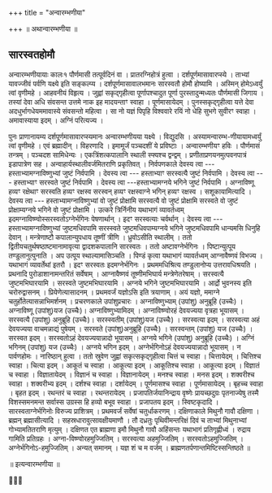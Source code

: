 +++
title = "अन्वारम्भणीया"

+++
॥ अथान्वारम्भणीया ॥

## सारस्वतहोमौ

अन्वारम्भणीयायाः कालः१ पौर्णमासी तत्पूर्वदिनं वा । प्रातरग्निहोत्रं हुत्वा । दर्शपूर्णमासावारप्स्ये । ताभ्यां यावज्जीवं पर्वणि यक्ष्ये इति सङ्कल्प्य । दर्शपूर्णमासावालभमानः सारस्वतौ होमौ होष्यामि । अस्मिन् होमेऽध्वर्युं त्वां वृणीमहे । आहवनीयं विहृत्य । जुह्वां सकृद्गृहीत्वा पूर्णापश्चादुत पूर्णा पुरस्तादुन्मध्यतः पौर्णमासी जिगाय । तस्यां देवा अधि संवसन्त उत्तमे नाक इह मादयन्ताꣳ स्वाहा । पूर्णमासायेदम् । पुनस्सकृद्गृहीत्वा यत्ते देवा अदधुर्भागधेयममावास्ये संवसन्तो महित्वा । सा नो यज्ञं पिपृहि विश्ववारे रयिं नो धेहि सुभगे सुवीरꣳ स्वाहा । अमावास्याया इदम् । अग्निं परित्यज्य ।

पुनः प्राणानायम्य दर्शपूर्णमासावारप्स्यमानः अन्वारम्भणीयया यक्ष्ये । विद्युदसि । अस्यामन्वारम्भ-णीयायामध्वर्युं त्वां वृणीमहे । एवं ब्रह्मादीन् । विहरणादि । इमामूर्जं पञ्चदशीं ये प्रविष्टाः । अन्वारम्भणीयꣳ हविः । पौर्णमासं तन्त्रम् । पञ्चदश सामिधेन्यः । एकत्रिंशत्कपालानि स्थाली स्फ्यश्च द्वन्द्वम् । प्रणीताप्रणयनमुत्पवनपात्रं इडापात्रेण सह । अन्वाहार्यस्थालीवर्जमितराणि प्रकृतिवत् । निर्वपणकाले देवस्य त्वा --- हस्ताभ्यामग्नाविष्णुभ्यां जुष्टं निर्वपामि । देवस्य त्वा --- हस्ताभ्याꣳ सरस्वत्यै जुष्टं निर्वपामि । देवस्य त्वा --- हस्ताभ्याꣳ सरस्वते जुष्टं निर्वपामि । देवस्य त्वा ---हस्ताभ्यामग्नये भगिने जुष्टं निर्वपामि । अग्नाविष्णू हव्यꣳ रक्षेथाꣳ सरस्वति हव्यꣳ रक्षस्व सरस्वन् हव्यꣳ रक्षस्वाग्ने भगिन् हव्यꣳ रक्षस्व । सशूकायामित्यादि । देवस्य त्वा --- हस्ताभ्यामग्नाविष्णुभ्यां वो जुष्टं प्रोक्षामि सरस्वत्यै वो जुष्टं प्रोक्षामि सरस्वते वो जुष्टं प्रोक्षाम्यग्नये भगिने वो जुष्टं प्रोक्षामि । उत्करे त्रिर्निनीय यथाभागं व्यावर्तध्वम् इदमग्नाविष्ण्वोस्सरस्वतोऽग्नेर्भगिनः पेषणार्थान् । इदꣳ सरस्वत्याः चर्वर्थान् । देवस्य त्वा --- हस्ताभ्यामग्नाविष्णुभ्यां जुष्टमधिवपामि सरस्स्वते जुष्टमधिवपाम्यग्नये भगिने जुष्टमधिवपामि धान्यमसि धिनुहि देवान् । मन्त्रेणाष्टौ कपालान्युपधाय तूष्णीं त्रीणि । ध्रुवोऽसीति स्थालीम् । ततो द्वितीयचतुर्थषष्ठाष्टमानामावृत्या द्वादशकपालानि सारस्वतः । ततो अष्टावग्नेर्भगिनः । पिष्टान्युत्पूय तण्डुलानुत्पुनाति । अप उत्पूय स्थाल्यामासिञ्चति । पिण्डं कृत्वा यथाभागं व्यावर्तध्वम् आग्नावैष्णवं विभज्य । यथाभागं व्यावर्तेथां इतरौ । इदꣳ सरस्वतः इदमग्नेर्भगिनः । प्रथममधिश्रित्य तण्डुलानोप्य उत्तरावधिश्रयति । प्रथनादि पुरोडाशानामन्तरितं सर्वेषाम् । आग्नावैष्णवं तूष्णीमभिघार्य मन्त्रेणेतरेषाम् । सरस्वत्यै जुष्टमभिघारयामि । सरस्वते जुष्टमभिघारयामि । अग्नये भगिने जुष्टमभिघारयामि । आर्द्रो भुवनस्य इति चरोरुद्वासनम् । प्रियेणेत्यासादनम् । प्रथमवर्जं यज्ञोऽसि इति त्रयाणाम् । अयं यज्ञो, ममाग्ने चतुर्होतेत्यासन्नाभिमर्शनम् । प्रचरणकाले उपांशुप्रचारः । अग्नाविष्णुभ्याम् (उपांशु) अनुब्रूहि (उच्चैः) । अग्नाविष्णू (उपांशु)यज (उच्चैः)। अग्नाविष्णुभ्यामिदम् । अग्नाविष्ण्वोरहं देवयज्यया वृत्रहा भूयासम् । सरस्वत्यै (उपांशु) अनुब्रूहि (उच्चैः)। सरस्स्वतीम् (उपांशु)यज (उच्चैः) । सरस्वत्या इदम् । सरस्वत्या अहं देवयज्यया वाचमन्नाद्यं पुषेयम् । सरस्वते (उपांशु)अनुब्रूहि (उच्चैः) । सरस्वन्तम् (उपांशु) यज (उच्चैः) । सरस्वत इदम् । सरस्वतोऽहं देवयज्ययान्नादो भूयासम् । अग्नये भगिने (उपांशु) अनुब्रूहि (उच्चैः) । अग्निं भगिनम् (उपांशु) यज (उच्चैः) । अग्नये भगिन इदम् । अग्नेर्भगिनोऽहं देवयज्ययान्नादो भूयासम् । न पार्वणहोमः । नारिष्ठान् हुत्वा । ततो स्रुवेण जुह्वां सकृत्सकृद्गृहीत्वा चित्तं च स्वाहा । चित्तायेदम् । चित्तिश्च स्वाहा । चित्या इदम् । आकूतं च स्वाहा । आकूत्या इदम् । आकूतिश्च स्वाहा । आकूत्या इदम् । विज्ञातं च स्वाहा । विज्ञातायेदम् । विज्ञानं च स्वाहा । विज्ञानायेदम् । मनश्च स्वाहा । मनस इदम् । शक्वरीश्च स्वाहा । शक्वरीभ्य इदम् । दर्शश्च स्वाहा । दर्शायेदम् । पूर्णमासश्च स्वाहा । पूर्णमासायेदम् । बृहच्च स्वाहा । बृहत इदम् । रथन्तरं च स्वाहा । रथन्तरायेदम् । प्रजापतिर्जयानिन्द्राय वृष्णेः प्रायच्छदुग्रः पृतनाज्येषु तस्मै विशस्समनमन्त सर्वास्स उग्रस्स हि हव्यो बभूव स्वाहा । प्रजापतय इदम् । स्विष्टकृदादि । सारस्वताग्नेर्भगिनोः विरुज्य प्राशित्रम् । प्रथमवर्जं सर्वेषां चतुर्धाकरणम् । दक्षिणाकाले मिथुनौ गावौ दक्षिणा । ब्रह्मन् ब्रह्मासीत्यादि । सहस्रधारावुत्सावक्षीयमाणौ । तौ दध्रतुः पृथिवीमन्तरिक्षं दिवं च ताभ्यां मिथुनाभ्यां गोभ्यामतितराणि मृत्युम् । दक्षिणत एत ब्राह्मणा इमौ मिथुनौ गावौ अहिंसन्तः यथाभागं प्रतिगृह्णीध्वं । रुद्राय गामिति प्रतिग्रहः । अग्ना-विष्ण्वोरहमुज्जितिम् । सरस्वत्या अहमुज्जितिम् । सरस्वतोऽहमुज्जितिम् । अग्नेर्भगिनोऽ-हमुज्जितिम् । अन्यत् समानम् । यज्ञ शं च म वर्जम् । ब्राह्मणतर्पणान्तमिष्टिस्सन्तिष्ठते ॥

॥ इत्यन्वारम्भणीया ॥


